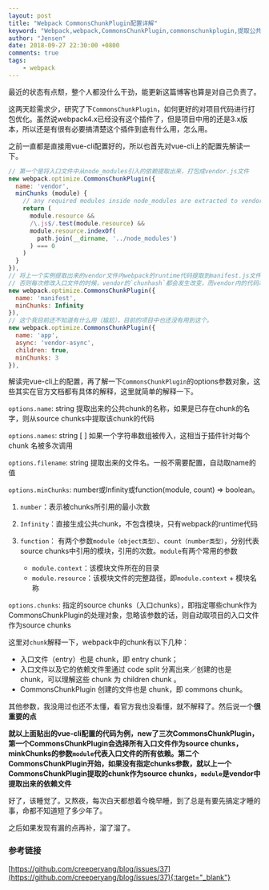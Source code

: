 ```yaml
---
layout: post
title: "Webpack CommonsChunkPlugin配置详解"
keyword: "Webpack,webpack,CommonsChunkPlugin,commonschunkplugin,提取公共代码"
author: "Jensen"
date: 2018-09-27 22:30:00 +0800
comments: true
tags:
    - webpack
---
```


最近的状态有点颓，整个人都没什么干劲，能更新这篇博客也算是对自己负责了。

这两天趁需求少，研究了下`CommonsChunkPlugin`，如何更好的对项目代码进行打包优化。虽然说webpack4.x已经没有这个插件了，但是项目中用的还是3.x版本，所以还是有很有必要搞清楚这个插件到底有什么用，怎么用。

之前一直都是直接用vue-cli配置好的，所以也首先对vue-cli上的配置先解读一下。

```js
// 第一个是将入口文件中从node_modules引入的依赖提取出来，打包成vendor.js文件
new webpack.optimize.CommonsChunkPlugin({
  name: 'vendor',
  minChunks (module) {
    // any required modules inside node_modules are extracted to vendor
    return (
      module.resource &&
      /\.js$/.test(module.resource) &&
      module.resource.indexOf(
        path.join(__dirname, '../node_modules')
      ) === 0
    )
  }
}),
// 将上一个实例提取出来的vendor文件内webpack的runtime代码提取到manifest.js文件
// 否则每次修改入口文件的时候，vendor的`chunhash`都会发生改变，而vendor内的代码本身并没有改变，这样就不利于浏览器的缓存。
new webpack.optimize.CommonsChunkPlugin({
  name: 'manifest',
  minChunks: Infinity
}),
// 这个我目前还不知道有什么用（尴尬），目前的项目中也还没有用到这个。
new webpack.optimize.CommonsChunkPlugin({
  name: 'app',
  async: 'vendor-async',
  children: true,
  minChunks: 3
}),
```

解读完vue-cli上的配置，再了解一下`CommonsChunkPlugin`的options参数对象，这些其实在官方文档都有具体的解释，这里就简单的解释一下。

`options.name`: string  提取出来的公共chunk的名称，如果是已存在chunk的名字，则从source chunks中提取该chunk的代码

`options.names`: string [ ] 如果一个字符串数组被传入，这相当于插件针对每个 chunk 名被多次调用

`options.filename`: string  提取出来的文件名。一般不需要配置，自动取name的值

`options.minChunks`: number或Infinity或function(module, count) => boolean。

1. `number`：表示被chunks所引用的最小次数

2. `Infinity`：直接生成公共chunk，不包含模块，只有webpack的runtime代码

3. `function`： 有两个参数`module（object类型）`、`count（number类型）`，分别代表source chunks中引用的模块，引用的次数。`module`有两个常用的参数
	- `module.context`：该模块文件所在的目录
	- `module.resource`：该模块文件的完整路径，即`module.context` + 模块名称

`options.chunks`: 指定的source chunks（入口chunks），即指定哪些chunk作为CommonsChunkPlugin的处理对象，忽略该参数的话，则自动取项目的入口文件作为source chunks

这里对`chunk`解释一下，webpack中的chunk有以下几种：

- 入口文件（entry）也是 chunk，即 entry chunk；
- 入口文件以及它的依赖文件里通过 code split 分离出来／创建的也是 chunk，可以理解这些 chunk 为 children chunk 。
- CommonsChunkPlugin 创建的文件也是 chunk，即 commons chunk。

其他参数，我没用过也还不太懂，看官方我也没看懂，就不解释了。然后说一个**很重要的点**

**就以上面贴出的vue-cli配置的代码为例，new了三次CommonsChunkPlugin，第一个CommonsChunkPlugin会选择所有入口文件作为source chunks，minkChunks的参数`module`代表入口文件的所有依赖。第二个CommonsChunkPlugin开始，如果没有指定chunks参数，就以上一个CommonsChunkPlugin提取的chunk作为source chunks，`module`是vendor中提取出来的依赖文件**

好了，该睡觉了。又熬夜，每次白天都想着今晚早睡，到了总是有要先搞定才睡的事，命都不知道短了多少年了。

之后如果发现有漏的点再补，溜了溜了。

### 参考链接

[https://github.com/creeperyang/blog/issues/37](https://github.com/creeperyang/blog/issues/37){:target="_blank"}

